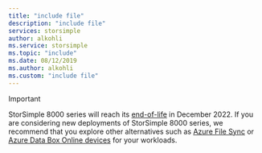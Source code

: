 ```yaml
---
title: "include file"
description: "include file"
services: storsimple
author: alkohli
ms.service: storsimple
ms.topic: "include"
ms.date: 08/12/2019
ms.author: alkohli
ms.custom: "include file"
---
```


> [!IMPORTANT]
> StorSimple 8000 series will reach its [end-of-life](https://support.microsoft.com/lifecycle/search?alpha=StorSimple%208000%20Series) in December 2022. If you are considering new deployments of StorSimple 8000 series, we recommend that you explore other alternatives such as [Azure File Sync](../articles/storage/files/storage-sync-files-deployment-guide.md) or [Azure Data Box Online devices](https://docs.microsoft.com/azure/databox-online/) for your workloads.


